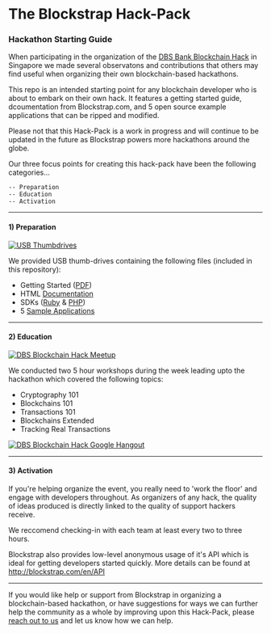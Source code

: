 # The Blockstrap Hack-Pack

### Hackathon Starting Guide

When participating in the organization of the [DBS Bank Blockchain Hack](http://blockstrap.com/en/blog/dbs-blockchain-hack-de-brief/) in Singapore we made several observatons and contributions that others may find useful when organizing their own blockchain-based hackathons. 

This repo is an intended starting point for any blockchain developer who is about to embark on their own hack. It features a getting started guide, dcoumentation from Blockstrap.com, and 5 open source example applications that can be ripped and modified.

Please not that this Hack-Pack is a work in progress and will continue to be updated in the future as Blockstrap powers more hackathons around the globe.

Our three focus points for creating this hack-pack have been the following categories...

```
-- Preparation
-- Education
-- Activation
```

-----

#### 1) Preparation

[![USB Thumbdrives](https://pbs.twimg.com/media/CES3kQ7WEAAAo66.jpg)](https://twitter.com/blockstrap/status/595802885037916160)

We provided USB thumb-drives containing the following files (included in this repository):

* Getting Started ([PDF](https://github.com/blockstrap/hack-pack/raw/master/GETTING_STARTED.pdf))
* HTML [Documentation](http://docs.blockstrap.com)
* SDKs ([Ruby](http://github.com/blockstrap/blockstrap-ruby) & [PHP](http://github.com/blockstrap/blockstrap-php))
* 5 [Sample Applications](https://github.com/blockstrap/hack-pack/tree/master/applications)

-----

#### 2) Education

[![DBS Blockchain Hack Meetup](http://img.youtube.com/vi/-96KUDogSgw/0.jpg)](http://www.youtube.com/watch?v=-96KUDogSgw)

We conducted two 5 hour workshops during the week leading upto the hackathon which covered the following topics:

* Cryptography 101
* Blockchains 101
* Transactions 101
* Blockchains Extended
* Tracking Real Transactions

[![DBS Blockchain Hack Google Hangout](http://img.youtube.com/vi/i1sNI4f1vBg/0.jpg)](http://www.youtube.com/watch?v=i1sNI4f1vBg)

-----

#### 3) Activation

If you're helping organize the event, you really need to 'work the floor' and engage with developers throughout. As organizers of any hack, the quality of ideas produced is directly linked to the quality of support hackers receive. 

We reccomend checking-in with each team at least every two to three hours.

Blockstrap also provides low-level anonymous usage of it's API which is ideal for getting developers started quickly. More details can be found at http://blockstrap.com/en/API

-----

If you would like help or support from Blockstrap in organizing a blockchain-based hackathon, or have suggestions for ways we can further help the community as a whole by improving upon this Hack-Pack, please [reach out to us](mailto:hello@blockstrap.com) and let us know how we can help.
